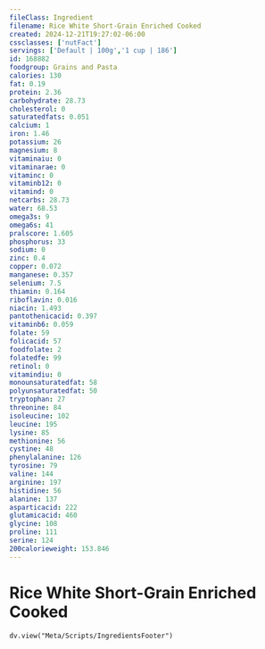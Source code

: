 ```yaml
---
fileClass: Ingredient
filename: Rice White Short-Grain Enriched Cooked
created: 2024-12-21T19:27:02-06:00
cssclasses: ['nutFact']
servings: ['Default | 100g','1 cup | 186']
id: 168882
foodgroup: Grains and Pasta
calories: 130
fat: 0.19
protein: 2.36
carbohydrate: 28.73
cholesterol: 0
saturatedfats: 0.051
calcium: 1
iron: 1.46
potassium: 26
magnesium: 8
vitaminaiu: 0
vitaminarae: 0
vitaminc: 0
vitaminb12: 0
vitamind: 0
netcarbs: 28.73
water: 68.53
omega3s: 9
omega6s: 41
pralscore: 1.605
phosphorus: 33
sodium: 0
zinc: 0.4
copper: 0.072
manganese: 0.357
selenium: 7.5
thiamin: 0.164
riboflavin: 0.016
niacin: 1.493
pantothenicacid: 0.397
vitaminb6: 0.059
folate: 59
folicacid: 57
foodfolate: 2
folatedfe: 99
retinol: 0
vitamindiu: 0
monounsaturatedfat: 58
polyunsaturatedfat: 50
tryptophan: 27
threonine: 84
isoleucine: 102
leucine: 195
lysine: 85
methionine: 56
cystine: 48
phenylalanine: 126
tyrosine: 79
valine: 144
arginine: 197
histidine: 56
alanine: 137
asparticacid: 222
glutamicacid: 460
glycine: 108
proline: 111
serine: 124
200calorieweight: 153.846
---
```


# Rice White Short-Grain Enriched Cooked

```dataviewjs
dv.view("Meta/Scripts/IngredientsFooter")
```
